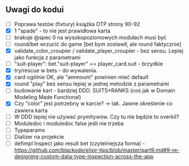 ## Uwagi do kodui

* [ ] Poprawa testów (fixtury) książka OTP strony 90-92
* [x] 1 "spade" - to nie jest prawidłowa karta
* [ ] brakuje @spec 0 na wysokopoziomowych modułach musi być
* [ ] round/bet wrzucić do game [bet bym zostawił, ale round faktycznie]
* [x] validate_color_croupier / validate_player_croupier - bez sensu. Lepiej jako funkcja z parametrami
* [ ] "suit-player": bet."suit-player" == player_card.suit - brzydkie
* [x] try/rescue w bets - do wywalenia. 
* [x] card ogólnie OK, ale "ammount" powinien mieć default
* [x] round "play" bez sensu lepiej w jednej metodzie z parametrami
* [ ] budowanie kart - bardziej DDD. SUITS*RANKS (coś jak w Domain Modeling Made Functional)
* [x] Czy "color" jest potrzebny w karcie? -> tak. Jawne określenie co zawiera karta
* [ ] W DDD lepiej nie używać prymitywów. Czy tu nie będzie to overkil?
* [ ] Moduledoc i moduledoc false jeśli nie trzeba
* [ ] Typeparams
* [ ] Dializer na projekcie
* [ ] defimpl Inspect jako result bet (czytelniejsza forma) - https://github.com/blackode/elixir-tips/blob/master/part9.md#9-re-designing-custom-data-type-inspection-across-the-app